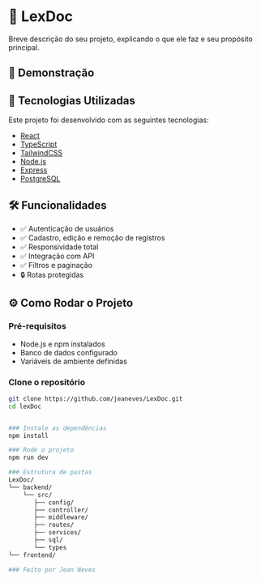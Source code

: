 # 📘 LexDoc

Breve descrição do seu projeto, explicando o que ele faz e seu propósito principal.

## 📸 Demonstração

<!-- imagem, GIF ou link para vídeo demo
![Demonstração](caminho/para/imagem-ou-gif.gif) -->

## 🚀 Tecnologias Utilizadas

Este projeto foi desenvolvido com as seguintes tecnologias:

- [React](https://reactjs.org/)
- [TypeScript](https://www.typescriptlang.org/)
- [TailwindCSS](https://tailwindcss.com/)
- [Node.js](https://nodejs.org/en/)
- [Express](https://expressjs.com/) 
- [PostgreSQL](https://www.postgresql.org/)

## 🛠️ Funcionalidades

- ✅ Autenticação de usuários 
- ✅ Cadastro, edição e remoção de registros
- ✅ Responsividade total
- ✅ Integração com API
- ✅ Filtros e paginação
- 🔒 Rotas protegidas

## ⚙️ Como Rodar o Projeto

### Pré-requisitos

- Node.js e npm instalados
- Banco de dados configurado
- Variáveis de ambiente definidas

### Clone o repositório

```bash
git clone https://github.com/jeaneves/LexDoc.git
cd lexDoc


### Instale as dependências
npm install

### Rode o projeto
npm run dev

### Estrutura de pastas
LexDoc/
└── backend/
    └── src/          
       ├── config/
       ├── controller/
       ├── middleware/
       ├── routes/
       ├── services/
       ├── sql/
       └── types
└── frontend/

### Feito por Jean Neves